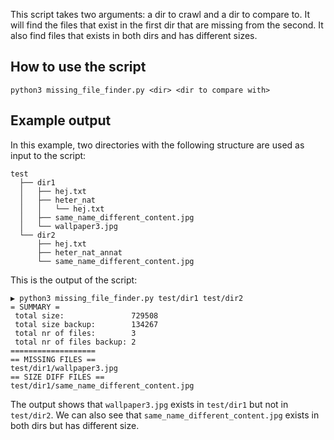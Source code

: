 This script takes two arguments: a dir to crawl and a dir to compare to. It will find the files that exist in the first dir that are missing from the second.
It also find files that exists in both dirs and has different sizes.

## How to use the script
```
python3 missing_file_finder.py <dir> <dir to compare with>
```

## Example output
In this example, two directories with the following structure are used as input to the script:
```
test
  ├── dir1
  │   ├── hej.txt
  │   ├── heter_nat
  │   │   └── hej.txt
  │   ├── same_name_different_content.jpg
  │   └── wallpaper3.jpg
  └── dir2
      ├── hej.txt
      ├── heter_nat_annat
      └── same_name_different_content.jpg
```
This is the output of the script:
```
▶ python3 missing_file_finder.py test/dir1 test/dir2
= SUMMARY =
 total size:               729508
 total size backup:        134267
 total nr of files:        3
 total nr of files backup: 2
===================
== MISSING FILES ==
test/dir1/wallpaper3.jpg
== SIZE DIFF FILES ==
test/dir1/same_name_different_content.jpg
```
The output shows that `wallpaper3.jpg` exists in `test/dir1` but not in `test/dir2`.
We can also see that `same_name_different_content.jpg` exists in both dirs but has different size.
